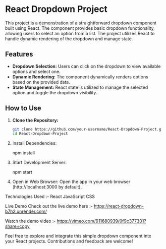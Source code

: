 # React Dropdown Project

This project is a demonstration of a straightforward dropdown component built using React. The component provides basic dropdown functionality, allowing users to select an option from a list. The project utilizes React to handle dynamic rendering of the dropdown and manage state.

## Features

- **Dropdown Selection:** Users can click on the dropdown to view available options and select one.
- **Dynamic Rendering:** The component dynamically renders options based on the provided data.
- **State Management:** React state is utilized to manage the selected option and toggle the dropdown visibility.

## How to Use

1. **Clone the Repository:**
   ```bash
   git clone https://github.com/your-username/React-Dropdown-Project.git
   cd React-Dropdown-Project

2. Install Dependencies:

   npm install

3. Start Development Server:

   npm start

4. Open in Web Browser:
   Open the app in your web browser (http://localhost:3000 by default).

Technologies Used :- 
	React
	JavaScript
	CSS

Live Demo
Check out the live demo here :- https://react-dropdown-b7h2.onrender.com/

Watch the demo video :- https://vimeo.com/911680939/0f9c377301?share=copy

Feel free to explore and integrate this simple dropdown component into your React projects. Contributions and feedback are welcome!
      
